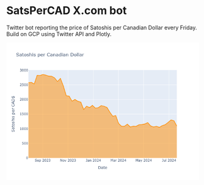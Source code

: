 # SatsPerCAD X.com bot
Twitter bot reporting the price of Satoshis per Canadian Dollar every Friday. Build on GCP using Twitter API and Plotly.

<img align="center" src="images/SatsPerCAD_weekly.png">
